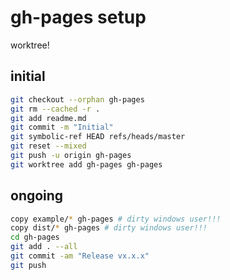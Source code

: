 # gh-pages setup

worktree!

## initial

```sh
git checkout --orphan gh-pages
git rm --cached -r .
git add readme.md
git commit -m "Initial"
git symbolic-ref HEAD refs/heads/master
git reset --mixed
git push -u origin gh-pages
git worktree add gh-pages gh-pages
```

## ongoing

```sh
copy example/* gh-pages # dirty windows user!!!
copy dist/* gh-pages # dirty windows user!!!
cd gh-pages
git add . --all
git commit -am "Release vx.x.x"
git push
```
